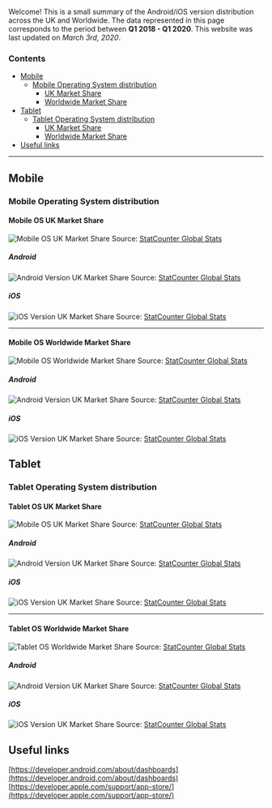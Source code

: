 Welcome!
This is a small summary of the Android/iOS version distribution across the UK and Worldwide.
The data represented in this page corresponds to the period between **Q1 2018 - Q1 2020**.
This website was last updated on *March 3rd, 2020*. 

### Contents
- [Mobile](#mobile)
	- [Mobile Operating System distribution](#mobile-operating-system-distribution)
	  - [UK Market Share](#mobile-os-uk)
	  - [Worldwide Market Share](#mobile-os-ww)
- [Tablet](#tablet)
	- [Tablet Operating System distribution](#tablet-operating-system-distribution)
	  - [UK Market Share](#tablet-os-uk)
	  - [Worldwide Market Share](#tablet-os-ww)
 - [Useful links](#useful-links)
  
  ---
  
## Mobile

### Mobile Operating System distribution

<div id="mobile-os-uk"/>

#### Mobile OS UK Market Share

![Mobile OS UK Market Share](img/mobile/os_combined-GB-quarterly-20181-20201.png)
Source: [StatCounter Global Stats](https://gs.statcounter.com/os-market-share/mobile/united-kingdom/#quarterly-201801-202001)

##### Android
![Android Version UK Market Share](img/mobile/android_version-GB-quarterly-20181-20201-bar.png)
Source: [StatCounter Global Stats](https://gs.statcounter.com/android-version-market-share/mobile/united-kingdom/#quarterly-201801-202001-bar)
##### iOS
![iOS Version UK Market Share](img/mobile/ios_version-GB-quarterly-20181-20201-bar.png)
Source: [StatCounter Global Stats](https://gs.statcounter.com/ios-version-market-share/mobile/united-kingdom/#quarterly-201801-202001-bar)

---

<div id="mobile-os-ww"/>

#### Mobile OS Worldwide Market Share

![Mobile OS Worldwide Market Share](img/mobile/os_combined-ww-quarterly-20181-20201.png)
Source: [StatCounter Global Stats](https://gs.statcounter.com/os-market-share/mobile/worldwide/#quarterly-201801-202001)

##### Android
![Android Version UK Market Share](img/mobile/android_version-ww-quarterly-20181-20201-bar.png)
Source: [StatCounter Global Stats](https://gs.statcounter.com/android-version-market-share/mobile/worldwide/#quarterly-201801-202001-bar)

##### iOS
![iOS Version UK Market Share](img/mobile/ios_version-ww-quarterly-20181-20201-bar.png)
Source: [StatCounter Global Stats](https://gs.statcounter.com/ios-version-market-share/mobile/worldwide/#quarterly-201801-202001-bar)


## Tablet

### Tablet Operating System distribution

<div id="tablet-os-uk"/>

#### Tablet OS UK Market Share

![Mobile OS UK Market Share](img/tablet/os_combined-GB-quarterly-20181-20201.png)
Source: [StatCounter Global Stats](https://gs.statcounter.com/os-market-share/tablet/united-kingdom/#quarterly-201801-202001)

##### Android
![Android Version UK Market Share](img/tablet/android_version-GB-quarterly-20181-20201-bar.png)
Source: [StatCounter Global Stats](https://gs.statcounter.com/android-version-market-share/tablet/united-kingdom/#quarterly-201801-202001-bar)

##### iOS
![iOS Version UK Market Share](img/tablet/ios_version-GB-quarterly-20181-20201-bar.png)
Source: [StatCounter Global Stats](https://gs.statcounter.com/ios-version-market-share/tablet/united-kingdom/#quarterly-201801-202001-bar)

---

<div id="tablet-os-ww"/>

#### Tablet OS Worldwide Market Share

![Tablet OS Worldwide Market Share](img/tablet/os_combined-ww-quarterly-20181-20201.png)
Source: [StatCounter Global Stats](https://gs.statcounter.com/os-market-share/tablet/worldwide/#quarterly-201801-202001)

##### Android
![Android Version UK Market Share](img/tablet/android_version-ww-quarterly-20181-20201-bar.png)
Source: [StatCounter Global Stats](https://gs.statcounter.com/android-version-market-share/tablet/worldwide/#quarterly-201801-202001-bar)

##### iOS
![iOS Version UK Market Share](img/tablet/ios_version-ww-quarterly-20181-20201-bar.png)
Source: [StatCounter Global Stats](https://gs.statcounter.com/ios-version-market-share/tablet/worldwide/#quarterly-201801-202001-bar)


## Useful links
[https://developer.android.com/about/dashboards](https://developer.android.com/about/dashboards)
[https://developer.apple.com/support/app-store/](https://developer.apple.com/support/app-store/)
